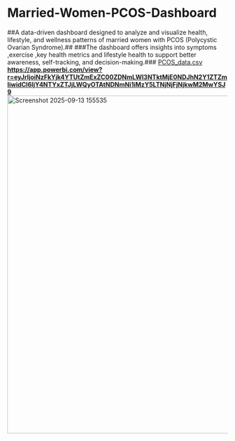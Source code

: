 # Married-Women-PCOS-Dashboard
##A data-driven dashboard designed to analyze and visualize health, lifestyle, and wellness patterns of married women with PCOS (Polycystic Ovarian Syndrome).##
###The dashboard offers insights into symptoms ,exercise ,key health metrics and lifestyle health to support better awareness, self-tracking, and decision-making.###
[PCOS_data.csv](https://github.com/user-attachments/files/22310400/PCOS_data.csv)
**https://app.powerbi.com/view?r=eyJrIjoiNzFkYjk4YTUtZmExZC00ZDNmLWI3NTktMjE0NDJhN2Y1ZTZmIiwidCI6IjY4NTYxZTJjLWQyOTAtNDNmNi1iMzY5LTNjNjFjNjkwM2MwYSJ9**
<img width="530" height="771" alt="Screenshot 2025-09-13 155535" src="https://github.com/user-attachments/assets/0bc3e297-c90b-41f3-8211-a99aa37ae0ed" />

